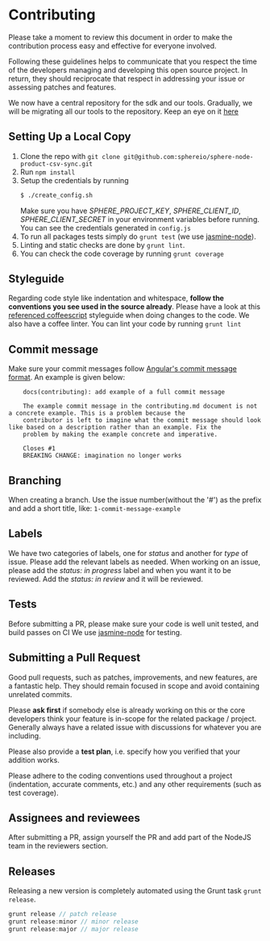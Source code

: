 # Contributing

Please take a moment to review this document in order to make the contribution
process easy and effective for everyone involved.

Following these guidelines helps to communicate that you respect the time of
the developers managing and developing this open source project. In return,
they should reciprocate that respect in addressing your issue or assessing
patches and features.

We now have a central repository for the sdk and our tools. Gradually, we will be migrating all our tools to the repository. Keep an eye on it [here](https://github.com/commercetools/nodejs)

## Setting Up a Local Copy
1. Clone the repo with `git clone git@github.com:sphereio/sphere-node-product-csv-sync.git`
2. Run `npm install`
3. Setup the credentials by running 
    ```bash
    $ ./create_config.sh
    ```
    Make sure you have _SPHERE_PROJECT_KEY_, _SPHERE_CLIENT_ID_, _SPHERE_CLIENT_SECRET_ in your environment variables before running. You can see the credentials generated in `config.js`
4. To run all packages tests simply do `grunt test` (we use [jasmine-node](https://github.com/mhevery/jasmine-node)).
5. Linting and static checks are done by `grunt lint`.
6. You can check the code coverage by running `grunt coverage`

## Styleguide
Regarding code style like indentation and whitespace, **follow the conventions you see used in the source already**. Please have a look at this [referenced coffeescript](https://github.com/polarmobile/coffeescript-style-guide) styleguide when doing changes to the code.
We also have a coffee linter.
You can lint your code by running `grunt lint`

## Commit message
Make sure your commit messages follow [Angular's commit message format](https://github.com/angular/angular.js/blob/master/CONTRIBUTING.md#-git-commit-guidelines). An example is given below:

```
    docs(contributing): add example of a full commit message

    The example commit message in the contributing.md document is not a concrete example. This is a problem because the
    contributor is left to imagine what the commit message should look like based on a description rather than an example. Fix the
    problem by making the example concrete and imperative.

    Closes #1
    BREAKING CHANGE: imagination no longer works
```

## Branching
When creating a branch. Use the issue number(without the '#') as the prefix and add a short title, like: `1-commit-message-example`

## Labels
We have two categories of labels, one for _status_ and another for _type_ of issue.
Please add the relevant labels as needed. When working on an issue, please add the _status: in progress_ label and when you want it to be reviewed. Add the _status: in review_ and it will be reviewed.

## Tests
Before submitting a PR, please make sure your code is well unit tested, and build passes on CI
We use [jasmine-node](https://github.com/mhevery/jasmine-node) for testing.

## Submitting a Pull Request
Good pull requests, such as patches, improvements, and new features, are a fantastic help. They should remain focused in scope and avoid containing unrelated commits.

Please **ask first** if somebody else is already working on this or the core developers think your feature is in-scope for the related package / project. Generally always have a related issue with discussions for whatever you are including.

Please also provide a **test plan**, i.e. specify how you verified that your addition works.

Please adhere to the coding conventions used throughout a project (indentation,
accurate comments, etc.) and any other requirements (such as test coverage).

## Assignees and reviewees
After submitting a PR, assign yourself the PR and add part of the NodeJS team in the reviewers section.

## Releases
Releasing a new version is completely automated using the Grunt task `grunt release`.

```javascript
grunt release // patch release
grunt release:minor // minor release
grunt release:major // major release
```
